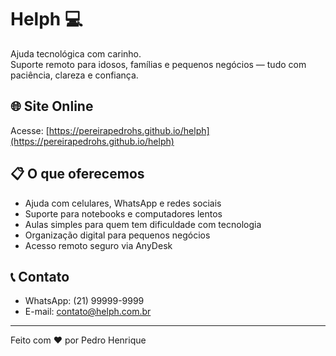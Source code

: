 # Helph 💻

Ajuda tecnológica com carinho.  
Suporte remoto para idosos, famílias e pequenos negócios — tudo com paciência, clareza e confiança.

## 🌐 Site Online
Acesse: [https://pereirapedrohs.github.io/helph](https://pereirapedrohs.github.io/helph)

## 📋 O que oferecemos
- Ajuda com celulares, WhatsApp e redes sociais
- Suporte para notebooks e computadores lentos
- Aulas simples para quem tem dificuldade com tecnologia
- Organização digital para pequenos negócios
- Acesso remoto seguro via AnyDesk

## 📞 Contato
- WhatsApp: (21) 99999-9999  
- E-mail: contato@helph.com.br

---

Feito com ❤️ por Pedro Henrique
